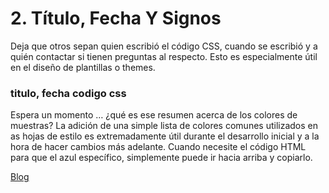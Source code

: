 # 2. Título, Fecha Y Signos

Deja que otros sepan quien escribió el código CSS, cuando se escribió y a quién contactar si tienen preguntas al respecto. Esto es especialmente útil en el diseño de plantillas o themes.

### titulo, fecha codigo css

Espera un momento … ¿qué es ese resumen acerca de los colores de muestras? La adición de una simple lista de colores comunes utilizados en as hojas de estilo es extremadamente útil durante el desarrollo inicial y a la hora de hacer cambios más adelante. Cuando necesite el código HTML para que el azul específico, simplemente puede ir hacia arriba y copiarlo.

[Blog](http://blog.hostdime.com.co/10-buenas-practicas-para-mejorar-su-codigo-css/)